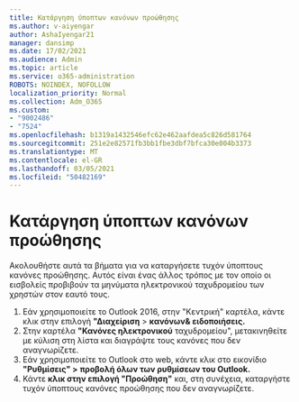 ```yaml
---
title: Κατάργηση ύποπτων κανόνων προώθησης
ms.author: v-aiyengar
author: AshaIyengar21
manager: dansimp
ms.date: 17/02/2021
ms.audience: Admin
ms.topic: article
ms.service: o365-administration
ROBOTS: NOINDEX, NOFOLLOW
localization_priority: Normal
ms.collection: Adm_O365
ms.custom:
- "9002486"
- "7524"
ms.openlocfilehash: b1319a1432546efc62e462aafdea5c826d581764
ms.sourcegitcommit: 251e2e82571fb3bb1fbe3dbf7bfca30e004b3373
ms.translationtype: MT
ms.contentlocale: el-GR
ms.lasthandoff: 03/05/2021
ms.locfileid: "50482169"
---
```

# <a name="remove-suspicious-forwarding-rules"></a>Κατάργηση ύποπτων κανόνων προώθησης

Ακολουθήστε αυτά τα βήματα για να καταργήσετε τυχόν ύποπτους κανόνες προώθησης. Αυτός είναι ένας άλλος τρόπος με τον οποίο οι εισβολείς προβιβούν τα μηνύματα ηλεκτρονικού ταχυδρομείου των χρηστών στον εαυτό τους.

1. Εάν χρησιμοποιείτε το Outlook 2016,  στην "Κεντρική" καρτέλα, κάντε κλικ στην επιλογή **"Διαχείριση**  >  **κανόνων& ειδοποιήσεις.** 
1. Στην καρτέλα **"Κανόνες ηλεκτρονικού** ταχυδρομείου", μετακινηθείτε με κύλιση στη λίστα και διαγράψτε τους κανόνες που δεν αναγνωρίζετε.
1. Εάν χρησιμοποιείτε το Outlook στο web, κάντε κλικ στο εικονίδιο **"Ρυθμίσεις" >** **προβολή όλων των ρυθμίσεων του Outlook.**
1. Κάντε **κλικ στην επιλογή "Προώθηση"** και, στη συνέχεια, καταργήστε τυχόν ύποπτους κανόνες προώθησης που δεν αναγνωρίζετε.

